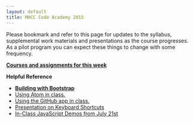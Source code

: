 ```yaml
---
layout: default
title: MHCC Code Academy 2015
---
```



Please bookmark and refer to this page for updates to the syllabus, supplemental work materials and presentations as the course progresses. As a pilot program you can expect these things to change with some frequency.


**[<span class='fa fa-chevron-right'></span> Courses and assignments for this week](/schedule)**

**Helpful Reference**

- **[<span class='fa fa-star'></span> Building with Bootstrap](https://teamtreehouse.com/library/building-websites-with-bootstrap-3-2)**
- [Using Atom in class.](/atom)
- [Using the GitHub app in class.](/github-app)
- [Presentation on Keyboard Shortcuts](/presentations/keyboard-shortcuts-july-16/)
- [In-Class JavaScript Demos from July 21st](http://codeacademymhcc.github.io/demos/javascript-july-21-2015/)